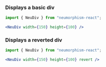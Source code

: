 ### Displays a basic div ###

```jsx { "props": { "style": { "backgroundColor": "#929292", "textAlign": "center" } } }
import { NeuDiv } from "neumorphism-react";
  
<NeuDiv width={150} height={100} />
```

### Displays a reverted div ###

```jsx { "props": { "style": { "backgroundColor": "#929292", "textAlign": "center" } } }
import { NeuDiv } from "neumorphism-react";
  
<NeuDiv width={150} height={100} revert />
```